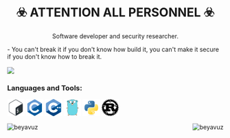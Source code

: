 <!-- ### ⚠️ ATTENTION ALL PERSONNEL ☣️ -->

<h1 align="center">☣️ ATTENTION ALL PERSONNEL ☣️</h1>

<div  align="center">
  <p>Software developer and security researcher.</p>
</div>

<p>
  - You can't break it if you don't know how build it, you can't make it secure if you don't know how to break it.
</p>

<img align="center" src="https://i.imgur.com/URagT62.gif">

<h3 align="left">Languages and Tools:</h3>
<p align="left">
  <!-- <img src="https://raw.githubusercontent.com/devicons/devicon/master/icons/android/android-original-wordmark.svg" alt="android" width="40" height="40"/> -->
  <!-- <img src="https://angular.io/assets/images/logos/angular/angular.svg" alt="angular" width="40" height="40"/> -->
  <img src="https://raw.githubusercontent.com/devicons/devicon/master/icons/bash/bash-original.svg" alt="bash" width="40" height="40"/>
  <img src="https://raw.githubusercontent.com/devicons/devicon/master/icons/c/c-original.svg" alt="c" width="40" height="40"/>
  <img src="https://raw.githubusercontent.com/devicons/devicon/master/icons/cplusplus/cplusplus-original.svg" alt="cplusplus" width="40" height="40"/>
  <!-- <img src="https://cdn.worldvectorlogo.com/logos/django.svg" alt="django" width="40" height="40"/> -->
  <!-- <img src="https://raw.githubusercontent.com/devicons/devicon/master/icons/docker/docker-original-wordmark.svg" alt="docker" width="40" height="40"/> -->
  <!-- <img src="https://www.vectorlogo.zone/logos/pocoo_flask/pocoo_flask-icon.svg" alt="flask" width="40" height="40"/> -->
  <img src="https://raw.githubusercontent.com/devicons/devicon/master/icons/go/go-original.svg" alt="go" width="40" height="40"/>
  <!-- <img src="https://www.vectorlogo.zone/logos/graphql/graphql-icon.svg" alt="graphql" width="40" height="40"/> -->
  <!-- <img src="https://raw.githubusercontent.com/devicons/devicon/master/icons/java/java-original.svg" alt="java" width="40" height="40"/> -->
  <!-- <img src="https://www.vectorlogo.zone/logos/apache_kafka/apache_kafka-icon.svg" alt="kafka" width="40" height="40"/> -->
  <!-- <img src="https://www.vectorlogo.zone/logos/kotlinlang/kotlinlang-icon.svg" alt="kotlin" width="40" height="40"/> -->
  <!-- <img src="https://raw.githubusercontent.com/devicons/devicon/master/icons/mongodb/mongodb-original-wordmark.svg" alt="mongodb" width="40" height="40"/> -->
  <!-- <img src="https://raw.githubusercontent.com/devicons/devicon/master/icons/nginx/nginx-original.svg" alt="nginx" width="40" height="40"/> -->
  <!-- <img src="https://raw.githubusercontent.com/devicons/devicon/master/icons/postgresql/postgresql-original-wordmark.svg" alt="postgresql" width="40" height="40"/> -->
  <img src="https://raw.githubusercontent.com/devicons/devicon/master/icons/python/python-original.svg" alt="python" width="40" height="40"/>
  <!-- <img src="https://www.vectorlogo.zone/logos/rabbitmq/rabbitmq-icon.svg" alt="rabbitMQ" width="40" height="40"/> -->
  <!-- <img src="https://raw.githubusercontent.com/devicons/devicon/master/icons/redis/redis-original-wordmark.svg" alt="redis" width="40" height="40"/> -->
  <img src="https://raw.githubusercontent.com/devicons/devicon/master/icons/rust/rust-plain.svg" alt="rust" width="40" height="40"/>
  <!-- <img src="https://www.vectorlogo.zone/logos/springio/springio-icon.svg" alt="spring" width="40" height="40"/> -->
  <!-- <img src="https://raw.githubusercontent.com/devicons/devicon/master/icons/vuejs/vuejs-original-wordmark.svg" alt="vuejs" width="40" height="40"/>  -->
</p>


<p>
  <img align="left" src="https://github-readme-stats.vercel.app/api?username=beyavuz&show_icons=true&theme=radical" alt="beyavuz" />
  <img align="right" src="https://github-readme-stats.vercel.app/api/top-langs?username=beyavuz&show_icons=true&locale=en&layout=compact&theme=radical" alt="beyavuz" />
</p>

<!-- <p><img align="center" src="https://github-readme-streak-stats.herokuapp.com/?user=beyavuz&" alt="beyavuz" /></p> -->


<!-- ![GitHub stats](https://github-readme-stats.vercel.app/api?username=beyavuz&show_icons=true&theme=radical) -->

<!--
**beyavuz/beyavuz** is a ✨ _special_ ✨ repository because its `README.md` (this file) appears on your GitHub profile.

Here are some ideas to get you started:

- 🔭 I’m currently working on ...
- 🌱 I’m currently learning ...
- 👯 I’m looking to collaborate on ...
- 🤔 I’m looking for help with ...
- 💬 Ask me about ...
- 📫 How to reach me: ...
- 😄 Pronouns: ...
- ⚡ Fun fact: ...
-->

